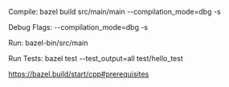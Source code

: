 Compile:
bazel build src/main/main --compilation_mode=dbg -s

Debug Flags: --compilation_mode=dbg -s

Run:
bazel-bin/src/main

Run Tests:
bazel test --test_output=all test/hello_test

https://bazel.build/start/cpp#prerequisites